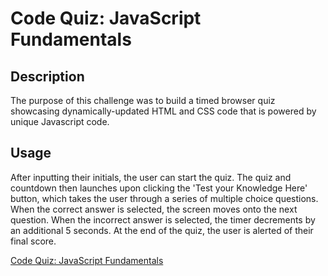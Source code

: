 # Code Quiz: JavaScript Fundamentals

## Description

The purpose of this challenge was to build a timed browser quiz showcasing dynamically-updated HTML and CSS code that is powered by unique Javascript code.

## Usage

After inputting their initials, the user can start the quiz. The quiz and countdown then launches upon clicking the 'Test your Knowledge Here' button, which takes the user through a series of multiple choice questions. When the correct answer is selected, the screen moves onto the next question. When the incorrect answer is selected, the timer decrements by an additional 5 seconds. At the end of the quiz, the user is alerted of their final score.

[Code Quiz: JavaScript Fundamentals](https://mandiebot.github.io/WebAPI-Quiz/)
